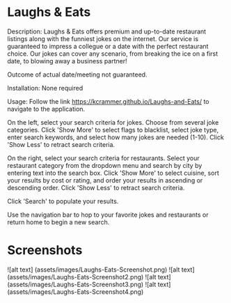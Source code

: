 # Laughs & Eats

Description: Laughs & Eats offers premium and up-to-date restaurant listings along with the funniest jokes on the internet. Our service is guaranteed to impress a collegue or a date with the perfect restaurant choice. Our jokes can cover any scenario, from breaking the ice on a first date, to blowing away a business partner!

Outcome of actual date/meeting not guaranteed.

Installation: None required

Usage: Follow the link https://kcrammer.github.io/Laughs-and-Eats/ to navigate to the application. 

On the left, select your search criteria for jokes. Choose from several joke categories. Click 'Show More' to select flags to blacklist, select joke type, enter search keywords, and select how many jokes are needed (1-10). Click 'Show Less' to retract search criteria.

On the right, select your search criteria for restaurants. Select your restaurant category from the dropdown menu and search by city by entering text into the search box. Click 'Show More' to select cuisine, sort your results by cost or rating, and order your results in ascending or descending order. Click 'Show Less' to retract search criteria.

Click 'Search' to populate your results. 

Use the navigation bar to hop to your favorite jokes and restaurants or return home to begin a new search.

# Screenshots

![alt text] (assets/images/Laughs-Eats-Screenshot.png)
![alt text] (assets/images/Laughs-Eats-Screenshot2.png)
![alt text] (assets/images/Laughs-Eats-Screenshot3.png)
![alt text] (assets/images/Laughs-Eats-Screenshot4.png)
